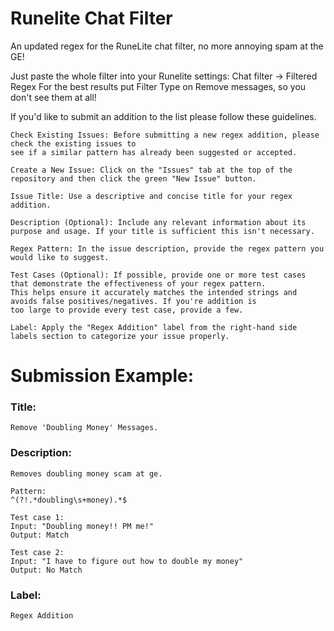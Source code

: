 # Runelite Chat Filter
An updated regex for the RuneLite chat filter, no more annoying spam at the GE!

Just paste the whole filter into your Runelite settings: Chat filter -> Filtered Regex
For the best results put Filter Type on Remove messages, so you don't see them at all!


If you'd like to submit an addition to the list please follow these guidelines.

    Check Existing Issues: Before submitting a new regex addition, please check the existing issues to 
    see if a similar pattern has already been suggested or accepted.

    Create a New Issue: Click on the "Issues" tab at the top of the repository and then click the green "New Issue" button.

    Issue Title: Use a descriptive and concise title for your regex addition.

    Description (Optional): Include any relevant information about its purpose and usage. If your title is sufficient this isn't necessary.

    Regex Pattern: In the issue description, provide the regex pattern you would like to suggest.

    Test Cases (Optional): If possible, provide one or more test cases that demonstrate the effectiveness of your regex pattern.
    This helps ensure it accurately matches the intended strings and avoids false positives/negatives. If you're addition is
    too large to provide every test case, provide a few.

    Label: Apply the "Regex Addition" label from the right-hand side labels section to categorize your issue properly.



# Submission Example:

### Title: 
    Remove 'Doubling Money' Messages.

### Description:

    Removes doubling money scam at ge.
    
    Pattern:
    ^(?!.*doubling\s+money).*$

    Test case 1:
    Input: "Doubling money!! PM me!"
    Output: Match
    
    Test case 2:
    Input: "I have to figure out how to double my money"
    Output: No Match
    
### Label: 
    Regex Addition


